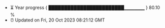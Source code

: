 - ⏳ Year progress { ████████████████████████▁▁▁▁▁▁ } 80.10 %
- ⏰ Updated on Fri, 20 Oct 2023 08:21:12 GMT

